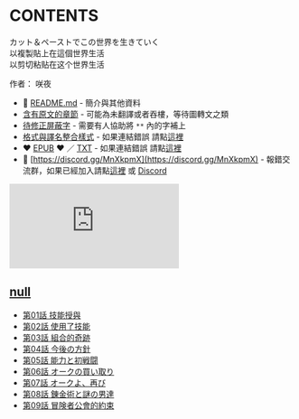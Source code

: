 # CONTENTS

カット＆ペーストでこの世界を生きていく  
以複製貼上在這個世界生活  
以剪切粘贴在这个世界生活  

作者： 咲夜  



- :closed_book: [README.md](README.md) - 簡介與其他資料
- [含有原文的章節](ja.md) - 可能為未翻譯或者吞樓，等待圖轉文之類
- [待修正屏蔽字](%E5%BE%85%E4%BF%AE%E6%AD%A3%E5%B1%8F%E8%94%BD%E5%AD%97.md) - 需要有人協助將 `**` 內的字補上
- [格式與譯名整合樣式](https://github.com/bluelovers/node-novel/blob/master/lib/locales/%E3%82%AB%E3%83%83%E3%83%88%EF%BC%86%E3%83%9A%E3%83%BC%E3%82%B9%E3%83%88%E3%81%A7%E3%81%93%E3%81%AE%E4%B8%96%E7%95%8C%E3%82%92%E7%94%9F%E3%81%8D%E3%81%A6%E3%81%84%E3%81%8F.ts) - 如果連結錯誤 請點[這裡](https://github.com/bluelovers/node-novel/blob/master/lib/locales/)
-  :heart: [EPUB](https://gitlab.com/demonovel/epub-txt/blob/master/syosetu_out/%E4%BB%A5%E8%A4%87%E8%A3%BD%E8%B2%BC%E4%B8%8A%E5%9C%A8%E9%80%99%E5%80%8B%E4%B8%96%E7%95%8C%E7%94%9F%E6%B4%BB.epub) :heart:  ／ [TXT](https://gitlab.com/demonovel/epub-txt/blob/master/syosetu_out/out/%E4%BB%A5%E8%A4%87%E8%A3%BD%E8%B2%BC%E4%B8%8A%E5%9C%A8%E9%80%99%E5%80%8B%E4%B8%96%E7%95%8C%E7%94%9F%E6%B4%BB.out.txt) - 如果連結錯誤 請點[這裡](https://gitlab.com/demonovel/epub-txt/blob/master/syosetu_out/syosetu_out)
- :mega: [https://discord.gg/MnXkpmX](https://discord.gg/MnXkpmX) - 報錯交流群，如果已經加入請點[這裡](https://discordapp.com/channels/467794087769014273/467794088285175809) 或 [Discord](https://discordapp.com/channels/@me)


![導航目錄](https://chart.apis.google.com/chart?cht=qr&chs=150x150&chl=https://gitlab.com/novel-group/txt-source/blob/master/syosetu_out/カット＆ペーストでこの世界を生きていく/導航目錄.md "導航目錄")




## [null](00000_null)

- [第01話 技能授與](00000_null/00010_%E7%AC%AC01%E8%A9%B1%20%E6%8A%80%E8%83%BD%E6%8E%88%E8%88%87.txt)
- [第02話 使用了技能](00000_null/00020_%E7%AC%AC02%E8%A9%B1%20%E4%BD%BF%E7%94%A8%E4%BA%86%E6%8A%80%E8%83%BD.txt)
- [第03話 組合的奇跡](00000_null/00030_%E7%AC%AC03%E8%A9%B1%20%E7%B5%84%E5%90%88%E7%9A%84%E5%A5%87%E8%B7%A1.txt)
- [第04話 今後の方針](00000_null/00040_%E7%AC%AC04%E8%A9%B1%20%E4%BB%8A%E5%BE%8C%E3%81%AE%E6%96%B9%E9%87%9D.txt)
- [第05話 能力と初戦闘](00000_null/00050_%E7%AC%AC05%E8%A9%B1%20%E8%83%BD%E5%8A%9B%E3%81%A8%E5%88%9D%E6%88%A6%E9%97%98.txt)
- [第06話 オークの買い取り](00000_null/00060_%E7%AC%AC06%E8%A9%B1%20%E3%82%AA%E3%83%BC%E3%82%AF%E3%81%AE%E8%B2%B7%E3%81%84%E5%8F%96%E3%82%8A.txt)
- [第07話 オークよ、再び](00000_null/00070_%E7%AC%AC07%E8%A9%B1%20%E3%82%AA%E3%83%BC%E3%82%AF%E3%82%88%E3%80%81%E5%86%8D%E3%81%B3.txt)
- [第08話 錬金術と謎の男達](00000_null/00080_%E7%AC%AC08%E8%A9%B1%20%E9%8C%AC%E9%87%91%E8%A1%93%E3%81%A8%E8%AC%8E%E3%81%AE%E7%94%B7%E9%81%94.txt)
- [第09話 冒険者公會的約束](00000_null/00090_%E7%AC%AC09%E8%A9%B1%20%E5%86%92%E9%99%BA%E8%80%85%E5%85%AC%E6%9C%83%E7%9A%84%E7%B4%84%E6%9D%9F.txt)

